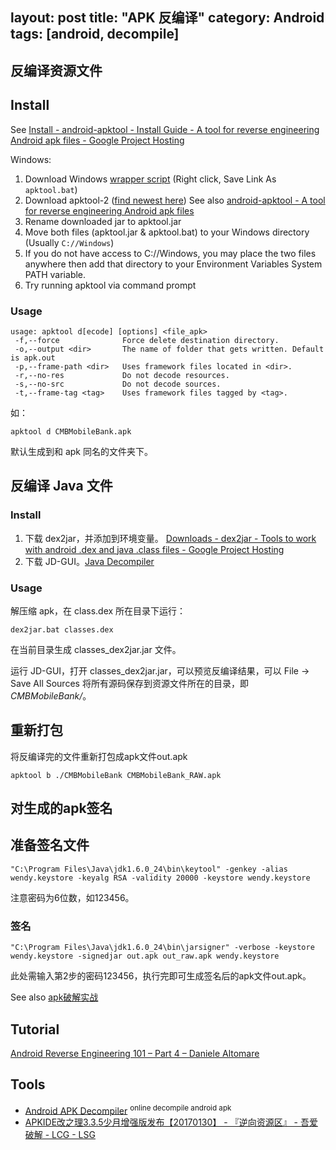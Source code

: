 layout: post
title: "APK 反编译"
category: Android
tags: [android, decompile]
---

## 反编译资源文件

## Install

See [Install - android-apktool - Install Guide - A tool for reverse engineering Android apk files - Google Project Hosting](https://code.google.com/p/android-apktool/wiki/Install)


Windows:

1. Download Windows [wrapper script](https://raw.githubusercontent.com/iBotPeaches/Apktool/master/scripts/windows/apktool.bat) (Right click, Save Link As `apktool.bat`)
2. Download apktool-2 ([find newest here](https://bitbucket.org/iBotPeaches/apktool/downloads)) See also [android-apktool - A tool for reverse engineering Android apk files](https://code.google.com/p/android-apktool/)
3. Rename downloaded jar to apktool.jar
4. Move both files (apktool.jar & apktool.bat) to your Windows directory (Usually `C://Windows`)
5. If you do not have access to C://Windows, you may place the two files anywhere then add that directory to your Environment Variables System PATH variable.
6. Try running apktool via command prompt

<!-- more -->

### Usage

```
usage: apktool d[ecode] [options] <file_apk>
 -f,--force              Force delete destination directory.
 -o,--output <dir>       The name of folder that gets written. Default is apk.out
 -p,--frame-path <dir>   Uses framework files located in <dir>.
 -r,--no-res             Do not decode resources.
 -s,--no-src             Do not decode sources.
 -t,--frame-tag <tag>    Uses framework files tagged by <tag>.
```

如：

    apktool d CMBMobileBank.apk

默认生成到和 apk 同名的文件夹下。

## 反编译 Java 文件

### Install

1. 下载 dex2jar，并添加到环境变量。 [Downloads - dex2jar - Tools to work with android .dex and java .class files - Google Project Hosting](https://code.google.com/p/dex2jar/downloads/list)
2. 下载 JD-GUI。[Java Decompiler](http://jd.benow.ca/)

### Usage

解压缩 apk，在 class.dex 所在目录下运行：

    dex2jar.bat classes.dex

在当前目录生成 classes_dex2jar.jar 文件。

运行 JD-GUI，打开 classes_dex2jar.jar，可以预览反编译结果，可以 File -> Save All Sources 将所有源码保存到资源文件所在的目录，即 _CMBMobileBank/_。

## 重新打包

将反编译完的文件重新打包成apk文件out.apk 

    apktool b ./CMBMobileBank CMBMobileBank_RAW.apk

## 对生成的apk签名

## 准备签名文件

```
"C:\Program Files\Java\jdk1.6.0_24\bin\keytool" -genkey -alias wendy.keystore -keyalg RSA -validity 20000 -keystore wendy.keystore
```

注意密码为6位数，如123456。

### 签名

```
"C:\Program Files\Java\jdk1.6.0_24\bin\jarsigner" -verbose -keystore wendy.keystore -signedjar out.apk out_raw.apk wendy.keystore
```

此处需输入第2步的密码123456，执行完即可生成签名后的apk文件out.apk。

See also [apk破解实战](http://blog.csdn.net/cloudwu007/article/details/6851800)

## Tutorial

[Android Reverse Engineering 101 – Part 4 – Daniele Altomare](http://www.fasteque.com/android-reverse-engineering-101-part-4/)

## Tools

- [Android APK Decompiler](http://www.decompileandroid.com/) <sup>online decompile android apk</sup>
- [APKIDE改之理3.3.5少月增强版发布【20170130】 - 『逆向资源区』 - 吾爱破解 - LCG - LSG](http://www.52pojie.cn/thread-399571-1-1.html)